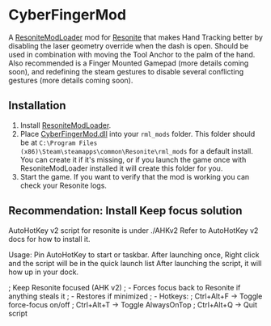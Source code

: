 # CyberFingerMod

A [ResoniteModLoader](https://github.com/resonite-modding-group/ResoniteModLoader) mod for [Resonite](https://resonite.com/) that makes Hand Tracking better by disabling the laser geometry override when the dash is open.
Should be used in combination with moving the Tool Anchor to the palm of the hand. Also recommended is a Finger Mounted Gamepad (more details coming soon), and redefining the steam gestures to disable several conflicting gestures (more details coming soon).

## Installation
1. Install [ResoniteModLoader](https://github.com/resonite-modding-group/ResoniteModLoader).
1. Place [CyberFingerMod.dll](https://github.com/DrSciCortex/CyberFingerMod/releases/latest/download/CyberFingerMod.dll) into your `rml_mods` folder. This folder should be at `C:\Program Files (x86)\Steam\steamapps\common\Resonite\rml_mods` for a default install. You can create it if it's missing, or if you launch the game once with ResoniteModLoader installed it will create this folder for you.
1. Start the game. If you want to verify that the mod is working you can check your Resonite logs.


## Recommendation: Install Keep focus solution

AutoHotKey v2 script for resonite is under ./AHKv2
Refer to AutoHotKey v2 docs for how to install it. 

Usage:
Pin AutoHotKey to start or taskbar.  After launching once, Right click  and the script will be in the quick launch list
After launching the script, it will how up in your dock.

; Keep Resonite focused (AHK v2)
; - Forces focus back to Resonite if anything steals it
; - Restores if minimized
; - Hotkeys:
;     Ctrl+Alt+F  -> Toggle force-focus on/off
;     Ctrl+Alt+T  -> Toggle AlwaysOnTop
;     Ctrl+Alt+Q  -> Quit script

